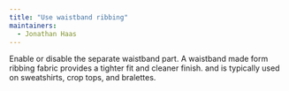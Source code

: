 ```yaml
---
title: "Use waistband ribbing"
maintainers:
  - Jonathan Haas
---
```


Enable or disable the separate waistband part.
A waistband made form ribbing fabric provides a tighter fit and cleaner finish.
and is typically used on sweatshirts, crop tops, and bralettes.
